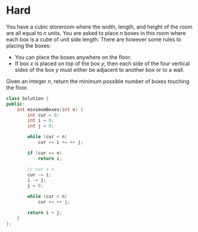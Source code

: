 # Hard

You have a cubic storeroom where the width, length, and height of the room are all equal to $n$ units. You are asked to place $n$ boxes in this room where each box is a cube of unit side length. There are however some rules to placing the boxes:

- You can place the boxes anywhere on the floor.
- If box $x$ is placed on top of the box $y$, then each side of the four vertical sides of the box $y$ must either be adjacent to another box or to a wall.

Given an integer $n$, return the minimum possible number of boxes touching the floor.

```cpp
class Solution {
public:
    int minimumBoxes(int n) {
        int cur = 0;
        int i = 0;
        int j = 0;

        while (cur < n)
            cur += i += ++ j;

        if (cur == n)
            return i;

        // cur > n
        cur -= i;
        i -= j;
        j = 0;

        while (cur < n)
            cur += ++ j;

        return i + j;
    }
};
```

